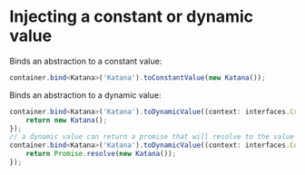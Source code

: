 # Injecting a constant or dynamic value

Binds an abstraction to a constant value:

```ts
container.bind<Katana>('Katana').toConstantValue(new Katana());
```

Binds an abstraction to a dynamic value:

```ts
container.bind<Katana>('Katana').toDynamicValue((context: interfaces.Context) => {
	return new Katana();
});
// a dynamic value can return a promise that will resolve to the value
container.bind<Katana>('Katana').toDynamicValue((context: interfaces.Context) => {
	return Promise.resolve(new Katana());
});
```
